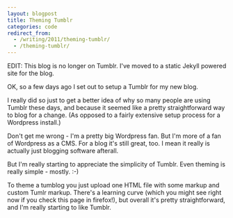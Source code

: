```yaml
---
layout: blogpost
title: Theming Tumblr
categories: code
redirect_from:
  - /writing/2011/theming-tumblr/
  - /theming-tumblr/
---
```


<p class="disclaimer">EDIT: This blog is no longer on Tumblr. I've moved to a static Jekyll powered site for the blog.</p>

<p>OK, so a few days ago I set out to setup a Tumblr for my new blog.</p>&#13;
<p>I really did so just to get a better idea of why so many people are using Tumblr these days, and because it seemed like a pretty straightforward way to blog for a change. (As opposed to a fairly extensive setup process for a Wordpress install.)</p>&#13;
<p>Don't get me wrong - I'm a pretty big Wordpress fan. But I'm more of a fan of Wordpress as a CMS. For a blog it's still great, too. I mean it really is actually just blogging software afterall.</p>&#13;
<p>But I'm really starting to appreciate the simplicity of Tumblr. Even theming is really simple - mostly. :-)</p>&#13;
<p>To theme a tumblog you just upload one HTML file with some markup and custom Tumlr markup. There's a learning curve (which you might see right now if you check this page in firefox!), but overall it's pretty straightforward, and I'm really starting to like Tumblr.</p>
